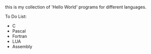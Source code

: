 
this is my collection of 'Hello World' programs for different languages.

To Do List:
- C
- Pascal
- Fortran
- LUA
- Assembly


